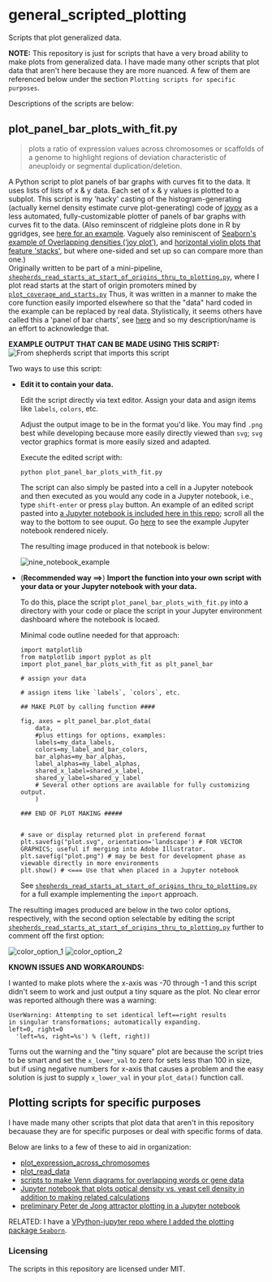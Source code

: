 # general_scripted_plotting

Scripts that plot generalized data.

**NOTE:** This repository is just for scripts that have a very broad ability to make plots from generalized data. I have made many other scripts that plot data that aren't here because they are more nuanced. A few of them are referenced below under the section `Plotting scripts for specific purposes`.

Descriptions of the scripts are below:

## plot_panel_bar_plots_with_fit.py
> plots a ratio of expression values across chromosomes or scaffolds of a genome to highlight regions of deviation characteristic of aneuploidy or segmental duplication/deletion.

A Python script to plot panels of bar graphs with curves fit to the data.  It uses lists of lists of x & y data. Each set of x & y values is plotted to a subplot.
This script is my 'hacky' casting of the histogram-generating (actually kernel density estimate curve plot-generating) code of [joypy](https://github.com/sbebo/joypy) as a less automated, fully-customizable plotter of panels of bar graphs with curves fit to the data. (Also reminscent of ridgleine plots done in R by ggridges, see [here for an example](https://twitter.com/ClausWilke/status/932764406693482497). Vaguely also reminiscent of [Seaborn's example of Overlapping densities (‘joy plot’)](https://seaborn.pydata.org/examples/kde_joyplot.html), and [horizontal violin plots that feature 'stacks'](https://seaborn.pydata.org/generated/seaborn.violinplot.html), but where one-sided and set up so can compare more than one.)   
Originally written to be part of a mini-pipeline, [`shepherds_read_starts_at_start_of_origins_thru_to_plotting.py`](https://github.com/fomightez/mini-pipelines), where I plot read starts at the start of origin promoters mined by [`plot_coverage_and_starts.py`]()  Thus, it was written in a manner to make the core function easily imported elsewhere so that the "data" hard coded in the example can be replaced by real data.
Stylistically, it seems others have called this a 'panel of bar charts', see [here](http://support.sas.com/documentation/cdl/en/grstatproc/62603/HTML/default/viewer.htm#a003241944.htm) and so my description/name is an effort to acknowledge that.

**EXAMPLE OUTPUT THAT CAN BE MADE USING THIS SCRIPT:**
![From shepherds script that imports this script](panel_examples/shep1.png)

Two ways to use this script:
- **Edit it to contain your data.**

  Edit the script directly via text editor. Assign your data and asign items like `labels`, `colors`, etc.
  
  Adjust the output image to be in the format you'd like. You may find `.png` best while developing because more easily directly viewed than `svg`; `svg` vector graphics format is more easily sized and adapted.
  
  Execute the edited script with:
  
      python plot_panel_bar_plots_with_fit.py
      
  The script can also simply be pasted into a cell in a Jupyter notebook and then executed as you would any code in a Jupyter notebook, i.e., type `shift-enter` or press `play` button. An example of an edited script pasted into [a Jupyter notebook is included here in this repo](panel_examples/example_edited_data_for_plot_panel_bar_plots_with_fit.ipynb); scroll all the way to the bottom to see ouput. Go [here](https://nbviewer.jupyter.org/github/fomightez/general_scripted_plotting/blob/master/panel_examples/example_edited_data_for_plot_panel_bar_plots_with_fit.ipynb) to see the example Jupyter notebook rendered nicely.
  
  The resulting image produced in that notebook is below:
  
  ![nine_notebook_example](panel_examples/nine_example.png)
  
  

- (**Recommended way ==>**) **Import the function into your own script with your data or your Jupyter notebook with your data.**

  To do this, place the script `plot_panel_bar_plots_with_fit.py` into a directory with your code or place the script in your Jupyter environment dashboard where the notebook is locaed.

  Minimal code outline needed for that approach:

      import matplotlib
      from matplotlib import pyplot as plt
      import plot_panel_bar_plots_with_fit as plt_panel_bar
     
      # assign your data
      
      # assign items like `labels`, `colors`, etc.
      
      ## MAKE PLOT by calling function ####

      fig, axes = plt_panel_bar.plot_data(
          data,
          #plus ettings for options, examples:
          labels=my_data_labels,
          colors=my_label_and_bar_colors, 
          bar_alphas=my_bar_alphas,
          label_alphas=my_label_alphas,
          shared_x_label=shared_x_label,
          shared_y_label=shared_y_label
          # Several other options are available for fully customizing output.
          )

      ### END OF PLOT MAKING #####


      # save or display returned plot in preferend format
      plt.savefig("plot.svg", orientation='landscape') # FOR VECTOR GRAPHICS; useful if merging into Adobe Illustrator.
      plt.savefig("plot.png") # may be best for development phase as viewable directly in more environments
      plt.show() # <=== Use that when placed in a Jupyter notebook
  
   See [`shepherds_read_starts_at_start_of_origins_thru_to_plotting.py`](https://github.com/fomightez/mini-pipelines) for a full example implementing the `import` approach.
   
The resulting images produced are below in the two color options, respectively, with the second option selectable by editing the script [`shepherds_read_starts_at_start_of_origins_thru_to_plotting.py`](https://github.com/fomightez/mini-pipelines) further to comment off the first option:

![color_option_1](panel_examples/shep1.png)
![color_option_2](panel_examples/shep2.png)

**KNOWN ISSUES AND WORKAROUNDS:**

I wanted to make plots where the x-axis was -70 through -1 and this script didn't seem to work and just output a tiny square as the plot. No clear error was reported although there was a warning:

    UserWarning: Attempting to set identical left==right results
    in singular transformations; automatically expanding.
    left=0, right=0
      'left=%s, right=%s') % (left, right))

Turns out the warning and the "tiny square" plot are because the script tries to be smart and set the `x_lower_val` to zero for sets less than 100 in size, but if using negative numbers for x-axis that causes a problem and the easy solution is just to supply `x_lower_val` in your `plot_data()` function call.

## Plotting scripts for specific purposes

I have made many other scripts that plot data that aren't in this repository becauase they are for specific purposes or deal with specific forms of data. 

Below are links to a few of these to aid in organization:

- [plot_expression_across_chromosomes](https://github.com/fomightez/sequencework/tree/master/plot_expression_across_chromosomes)
- [plot_read_data](https://github.com/fomightez/sequencework/tree/master/plot_read_data)
- [scripts to make Venn diagrams for overlapping words or gene data](https://github.com/fomightez/text_mining)
- [Jupyter notebook that plots optical density vs. yeast cell density in addition to making related calculations](https://github.com/fomightez/methods_in_yeast_genetics/tree/master/cell_density_estimator)
- [preliminary Peter de Jong attractor plotting in a Jupyter notebook](https://github.com/fomightez/de_jong-jupyter)

RELATED:
I have a [VPython-jupyter repo where I added the plotting package `Seaborn`](https://github.com/fomightez/vpython-jupyter).

### Licensing

The scripts in this repository are licensed under MIT.
